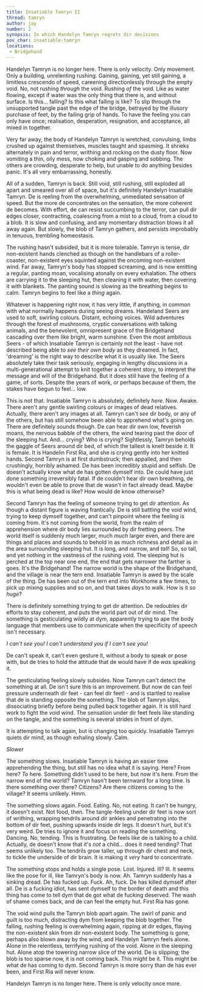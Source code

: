 ```yaml
---
title: Insatiable Tamryn II
thread: tamryn
author: jay
number: 2
synopsis: In which Handelyn Tamryn regrets dir decisions
pov_char: insatiable-tamryn
locations:
 - Bridgehand
---
```

Handelyn Tamryn is no longer here. There is only velocity. Only movement. Only
a building, unrelenting rushing. Gaining, gaining, yet still gaining, a
limitless crescendo of speed, careening directionlessly through the empty void.
No, not rushing _through_ the void. Rushing _of_ the void. Like as water
flowing, except if water was the only thing that there is, and without surface.
Is this... falling? Is this what falling is like? To slip through the
unsupported tangle past the edge of the bridge, betrayed by the illusory
purchase of feet, by the failing grip of hands. To have the feeling you can
only have once; realisation, desperation, resignation, and acceptance, all
mixed in together.

Very far away, the body of Handelyn Tamryn is wretched, convulsing, limbs
crushed up against themselves, muscles taught and spasming. It shrieks
alternately in pain and terror, writhing and rocking on the dusty floor. Now
vomiting a thin, oily mess, now choking and gasping and sobbing. The others are
crowding, desperate to help, but unable to do anything besides panic. It's all
very embarrassing, honestly.

All of a sudden, Tamryn is back. Still void, still rushing, still exploded all
apart and smeared over all of space, but it's definitely Handelyn Insatiable
Tamryn. De is reeling from the overwhelming, unmediated sensation of speed. But
the more de concentrates on the sensation, the more coherent de becomes. With
effort, de can resist succumbing to the terror, can pull dir edges closer,
contracting, coalescing from a mist to a cloud, from a cloud to a blob. It is
slow and confusing, and any momentary distraction blows it all away again. But
slowly, the blob of Tamryn gathers, and persists improbably in tenuous,
trembling homeostasis.

The rushing hasn't subsided, but it is more tolerable. Tamryn is tense, dir
non-existent hands clenched as though on the handlebars of a roller-coaster,
non-existent eyes squinted against the oncoming non-existent wind. Far away,
Tamryn's body has stopped screaming, and is now emitting a regular, panting
moan, vocalising atonally on every exhalation. The others are carrying it to
the sleeping hut, then cleaning it with water, then covering it with blankets.
The panting sound is slowing as the breathing begins to calm. Tamryn begins to
feel like a _thing_ again.

Whatever is happening right now, it has very little, if anything, in common
with what normally happens during seeing dreams. Handeland Seers are used to
soft, swirling colours. Distant, echoing voices. Wild adventures through the
forest of mushrooms, cryptic conversations with talking animals, and the
benevolent, omnipresent grace of the Bridgehand cascading over them like
bright, warm sunshine. Even the most ambitious Seers - of which Insatiable
Tamryn is certainly not the least - have not described being able to _see their
own body_ as they dreamed. In fact, 'dreaming' is the right way to describe
what it is usually like. The Seers absolutely take their task seriously,
engaging in lengthy discussions in a multi-generational attempt to knit
together a coherent story, to interpret the message and will of the Bridgehand.
But it does still have the feeling of a game, of sorts. Despite the years of
work, or perhaps because of them, the stakes have begun to feel... low.

This is not that. Insatiable Tamryn is absolutely, definitely _here_. Now.
Awake. There aren't any gentle swirling colours or images of dead relatives.
Actually, there aren't any images at all. Tamryn can't _see_ dir body, or
any of the others, but has still somehow been able to apprehend what's going
on. There are definitely sounds though. De can hear dir own low, feverish
moans, the nervous babble of the others, the wind tearing past the door of the
sleeping hut. And... crying? Who is crying? Sightlessly, Tamryn beholds the
gaggle of Seers around dir bed, of which the tallest is knelt beside it. It is
female. It is Handelin First Ria, and she is crying gently into her knitted
hands. Second Tamryn is at first dumbstruck; then appalled, and then
crushingly, horribly ashamed. De has been incredibly stupid and selfish. De
doesn't actually know what de has gotten dymself into. De could have just done
something irreversibly fatal. If de couldn't hear dir own breathing, de
wouldn't even be able to prove that de wasn't in fact already dead. Maybe this
is what being dead is like? How would de know otherwise?

Second Tamryn has the feeling of someone trying to get dir attention. As though
a distant figure is waving frantically. De is still battling the void wind,
trying to keep dymself together, and can't pinpoint where the feeling is coming
from. It's not coming from the world, from the realm of apprehension where dir 
body lies surrounded by dir fretting peers. The world itself is suddenly much
larger, much _much_ larger even, and there are things and places and sounds to
behold in as much richness and detail as in the area surrounding sleeping hut.
It is long, and narrow, and _tall_! So, so tall, and yet nothing in the
vastness of the rushing void. The sleeping hut is perched at the top near one
end, the end that gets narrower the farther is goes. It's the Bridgehand! The
narrow world is the shape of the Bridgehand, and the village is near the tern
end. Insatiable Tamryn is awed by the scale of the thing. De has been out of
the tern end into Workhome a few times, to pick up mixing supplies and so on,
and that takes _days_ to walk. How is it _so huge_?

There is definitely something trying to get dir attention. De redoubles dir
efforts to stay coherent, and puts the world part out of dir mind. The
something is gesticulating wildly at dym, apparently trying to ape the body
language that members use to communicate when the specificity of speech isn't
necessary.

_I can't see you! I can't understand you if I can't see you!_

De can't speak it, can't even gesture it, without a body to speak or pose with,
but de tries to hold the attitude that de would have if de _was_ speaking it.

The gesticulating feeling slowly subsides. Now Tamryn can't detect the
something at all. De isn't sure this is an improvement. But now de can feel
pressure underneath dir feet - can feel dir feet! - and is startled to realise
that de is standing opposite the something. The blob of Tamryn slips,
dissociating briefly before being pulled back together again. It is still hard
work to fight the void wind. The sensation under dir feet feels like standing
on the tangle, and the something is several strides in front of dym.

It is attempting to talk again, but is changing too quickly. Insatiable Tamryn
quiets dir mind, as though exhaling slowly. Calm.

_Slower_

The something slows. Insatiable Tamryn is having an easier time apprehending
the thing, but still has no idea what it is saying. Here? From here? _To_ here.
Something didn't used to be here, but now it's here. From the narrow end of the
world? Tamryn hasn't been ternward for a long time. Is there something over
there? Citizens? Are there citizens coming to the village? It seems unlikely.
Hmm.

The something slows again. Food. Eating. No, not eating. It can't be hungry,
it doesn't exist. Not food, then. The tangle-feeling under dir feet is now sort
of writhing, wrapping tendrils around dir ankles and penetrating into the
bottom of dir feet, pushing upwards inside dir legs. It doesn't hurt, but it's
very weird. De tries to ignore it and focus on reading the something. Dancing.
No, tending. This is frustrating. De feels like de is talking to a child.
Actually, de doesn't know that it's _not_ a child... does it need tending? That
seems unlikely too. The tendrils grow taller, up through dir chest and neck, to
tickle the underside of dir brain. It is making it _very_ hard to concentrate.

The something stops and holds a single pose. Lost. Injured. Ill? Ill. It seems
like the pose for ill, like Tamryn's body is now. Ah. Tamryn suddenly has a
sinking dread. De has fucked up. Fuck. Ah, fuck. De has killed dymself after
all. De is a fucking idiot, has sent dymself to the border of death and this
thing has come to tell dym that de got what de fucking deserved. The wash of
shame comes back, and de can feel the empty hut. First Ria has gone.

The void wind pulls the Tamryn blob apart again. The swirl of panic and guilt
is too much, distracting dym from keeping the blob together. The falling,
rushing feeling is overwhelming again, ripping at dir edges, flaying the
non-existent skin from dir non-existent body. The something is gone, perhaps
also blown away by the wind, and Handelyn Tamryn feels alone. Alone in the
relentless, terrifying rushing of the void. Alone in the sleeping hut. Alone
atop the towering narrow slice of the world. De is slipping; the blob is too
sparse now, it is not coming back. This might be it. This might be what de has
coming to dym. Second Tamryn is more sorry than de has ever been, and First Ria
will never know.

Handelyn Tamryn is no longer here. There is only velocity once more.

